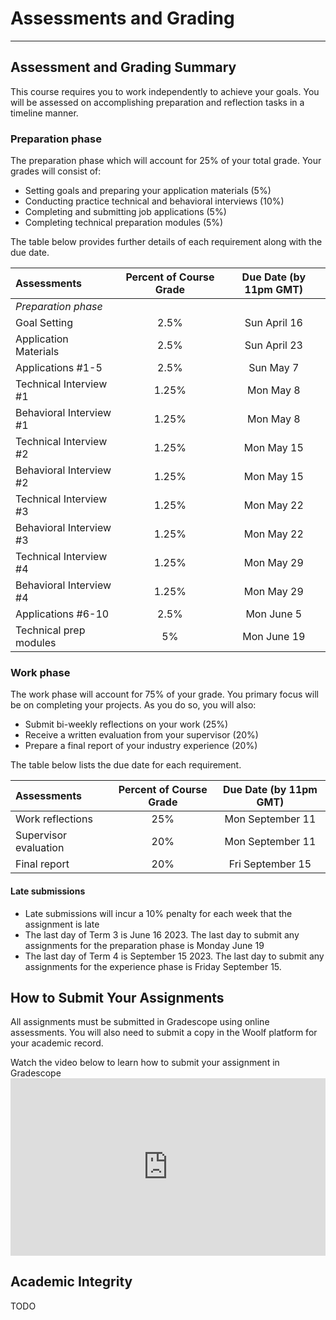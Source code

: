 # Assessments and Grading
---


## Assessment and Grading Summary

This course requires you to work independently to achieve your goals. You will be assessed on accomplishing preparation and reflection tasks in a timeline manner. 

### Preparation phase

The preparation phase which will account for 25% of your total grade. Your grades will consist of:
- Setting goals and preparing your application materials (5%)
- Conducting practice technical and behavioral interviews (10%)
- Completing and submitting job applications (5%)
- Completing technical preparation modules (5%)

The table below provides further details of each requirement along with the due date. 

| Assessments                                         | Percent of Course Grade       | Due Date (by 11pm GMT)    
| :---                                                |    :----:                     |  :----: 
| *Preparation phase*
| Goal Setting                                        | 2.5%                          | Sun April 16 
| Application Materials                               | 2.5%                          | Sun April 23
| Applications #1-5                                   | 2.5%                          | Sun May 7
| Technical Interview #1                              | 1.25%                         | Mon May 8
| Behavioral Interview #1                             | 1.25%                         | Mon May 8
| Technical Interview #2                              | 1.25%                         | Mon May 15
| Behavioral Interview #2                             | 1.25%                         | Mon May 15
| Technical Interview #3                              | 1.25%                         | Mon May 22
| Behavioral Interview #3                             | 1.25%                         | Mon May 22
| Technical Interview #4                              | 1.25%                         | Mon May 29
| Behavioral Interview #4                             | 1.25%                         | Mon May 29
| Applications #6-10                                  | 2.5%                          | Mon June 5
| Technical prep modules                              | 5%                            | Mon June 19  

### Work phase
The work phase will account for 75% of your grade. You primary focus will be on completing your projects. As you do so, you will also:
- Submit bi-weekly reflections on your work (25%)
- Receive a written evaluation from your supervisor (20%)
- Prepare a final report of your industry experience (20%) 

The table below lists the due date for each requirement. 


| Assessments                                         | Percent of Course Grade       | Due Date (by 11pm GMT)    
| :---                                                |    :----:                     |  :----: 
| Work reflections                                    | 25%                           | Mon September 11
| Supervisor evaluation                               | 20%                           | Mon September 11          
| Final report                                        | 20%                           | Fri September 15 



#### Late submissions
 
- Late submissions will incur a 10% penalty for each week that the assignment is late
- The last day of Term 3 is June 16 2023. The last day to submit any assignments for the preparation phase is Monday June 19 
- The last day of Term 4 is September 15 2023. The last day to submit any assignments for the experience phase is Friday September 15.


## How to Submit Your Assignments

All assignments must be submitted in Gradescope using online assessments. You will also need to submit a copy in the Woolf platform for your academic record.

<aside> Watch the video below to learn how to submit your assignment in Gradescope</aside>
<div style="position: relative; padding-bottom: 56.25%; height: 0;">
 <iframe width="560" height="315" src="https://www.youtube.com/embed/HrYJGTnNnzU" title="YouTube video player" frameborder="0" allow="accelerometer; autoplay; clipboard-write; encrypted-media; gyroscope; picture-in-picture; web-share" allowfullscreen style="position: absolute; top: 0; left: 0; width: 100%; height: 100%;"
></iframe>
</div>

## Academic Integrity
TODO
